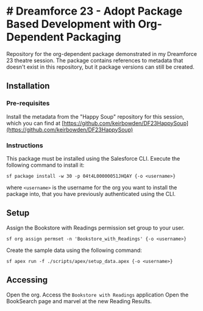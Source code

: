 # # Dreamforce 23 - Adopt Package Based Development with Org-Dependent Packaging

Repository for the org-dependent package demonstrated in my Dreamforce 23 theatre session.
The package contains references to metadata that doesn't exist in this repository, but it package versions can still be created. 

## Installation

### Pre-requisites

Install the metadata from the "Happy Soup" repository for this session, which you can find at [https://github.com/keirbowden/DF23HappySoup](https://github.com/keirbowden/DF23HappySoup)

### Instructions

This package must be installed using the Salesforce CLI. Execute the following command to install it:

`sf package install -w 30 -p 04t4L00000051JHQAY {-o <username>}`

where `<username>` is the username for the org you want to install the package into, that you have previously authenticated using the CLI.

## Setup

Assign the Bookstore with Readings permission set group to your user.

`sf org assign permset -n 'Bookstore_with_Readings' {-o <username>}`

Create the sample data using the following command:

`sf apex run -f ./scripts/apex/setup_data.apex {-o <username>}`

## Accessing

Open the org.
Access the `Bookstore with Readings` application 
Open the BookSearch page and marvel at the new Reading Results.
